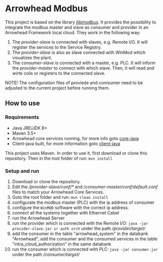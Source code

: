 # Arrowhead Modbus
This project is based on the library [jlibmodbus](https://sourceforge.net/projects/jlibmodbus/). It provides the possibility to integrate the modbus master and slave as consumer and provider in an Arrowhead Framework local cloud. They work in the following way:
1. The *provider-slave* is connected with slaves, e.g. Remote I/O. It will register the services to the Service Registry.
2. The *provider-slave* is also as slave connected with WinMod which visualizes the plant.
3. The *consumer-slave* is connected with a master, e.g. PLC. It will inform the *provider-master* to connect with which slave. Then, it will read and wirte coils or registers to the connected slave.

NOTE! The configuration files of proviede and comsumer need to be adjusted to the current project before running them.

## How to use
### Requirements
* Java JRE/JDK 8+
* Maven 3.5+
* Arrowhead core services running, for more info goto [core-java](http://github.com/arrowhead-f)
* Client-java built, for more information goto [client-java](http://github.com/arrowhead-f/client-java)

This project uses Maven. In order to use it, first download or clone this repository. Then in the root folder of run:
```mvn install```

### Setup and run
1. Download or clone the repository.
2. Edit the */provider-slave/conf/\** and */consumer-master/conf/default.conf* files to match your Arrowhead Core Services.
3. Goto the root folder and run: ```mvn clean install```
4. configurate the modbus master (PLC) with the ip address of consumer
5. configure the ```WinMOD``` software with the correct ip address.
6. connect all the systems together with Ethernet Cabel
7. run the Arrowhead Server
8. run the provider which is connected with the Remote I/O: `java -jar provider-slave.jar sr auth orch` under the path */provider/target/*
9. add the consumer in the table "arrowhead_system" in the databank "Arrowhead", add the consumer and the consumed services in the table "intra_cloud_authorization" in the same databank
10. run the consumer which is connected with PLC: `java -jar consumer.jar` under the path */consumer/target/*
